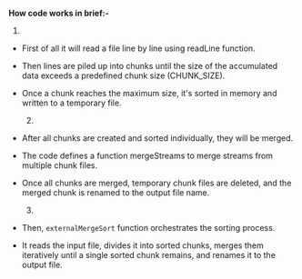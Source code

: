 **How code works in brief:-**

  1)
- First of all it will read a file line by line using readLine function.
- Then lines are piled up into chunks until the size of the accumulated data exceeds a predefined chunk size (CHUNK_SIZE).
- Once a chunk reaches the maximum size, it's sorted in memory and written to a temporary file.

  2)
- After all chunks are created and sorted individually, they will be merged.
- The code defines a function mergeStreams to merge streams from multiple chunk files.
- Once all chunks are merged, temporary chunk files are deleted, and the merged chunk is renamed to the output file name.

  3)
- Then, `externalMergeSort` function orchestrates the sorting process.
- It reads the input file, divides it into sorted chunks, merges them iteratively until a single sorted chunk remains, and renames it to the output file.
